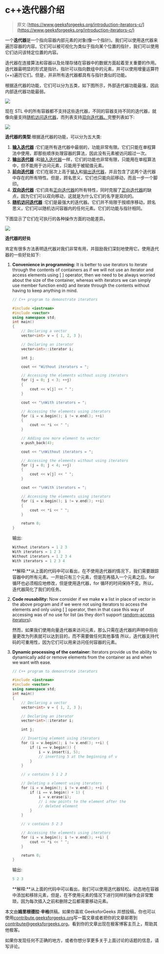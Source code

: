 # c++迭代器介绍

> 原文:[https://www.geeksforgeeks.org/introduction-iterators-c/](https://www.geeksforgeeks.org/introduction-iterators-c/)

一个**迭代器**是一个指向容器内部元素的对象(像一个指针)。我们可以使用迭代器来遍历容器的内容。它们可以被可视化为类似于指向某个位置的指针，我们可以使用它们访问该特定位置的内容。

迭代器在连接算法和容器以及处理存储在容器中的数据方面起着至关重要的作用。迭代器最明显的形式是指针。指针可以指向数组中的元素，并可以使用增量运算符(++)遍历它们。但是，并非所有迭代器都具有与指针类似的功能。

根据迭代器的功能，它们可以分为五类，如下图所示，外部迭代器功能最强，因此内部迭代器功能最弱。

![](img/04405286b76fc3fd410b6e6fbc7f61ea.png)

现在 STL 中的所有容器都不支持这些迭代器，不同的容器支持不同的迭代器，就像向量支持[随机访问迭代器](https://www.geeksforgeeks.org/random-access-iterators-in-cpp/)，而列表支持[双向迭代器。](https://www.geeksforgeeks.org/bidirectional-iterators-in-cpp/)完整列表如下:

![](img/7c02b139e11d7b74a287d9cf08084294.png)

**迭代器的类型**:根据迭代器的功能，可以分为五大类:

1.  [**输入迭代器**](https://www.geeksforgeeks.org/input-iterators-in-cpp/) :它们是所有迭代器中最弱的，功能非常有限。它们只能在单程算法中使用，即那些顺序处理容器的算法，因此没有元素被访问超过一次。
2.  [**输出迭代器**](https://www.geeksforgeeks.org/output-iterators-cpp/) :和[输入迭代器](https://www.geeksforgeeks.org/input-iterators-in-cpp/)一样，它们的功能也非常有限，只能用在单程算法中，但不能用于访问元素，只能用于被赋值元素。
3.  [**前向迭代器**](https://www.geeksforgeeks.org/forward-iterators-in-cpp/) :它们在层次上高于[输入](https://www.geeksforgeeks.org/input-iterators-in-cpp/)和[输出迭代器](https://www.geeksforgeeks.org/output-iterators-cpp/)，并且包含了这两个迭代器中存在的所有特性。但是，顾名思义，它们也只能向前移动，而且一步一个脚印。
4.  [**双向迭代器**](https://www.geeksforgeeks.org/bidirectional-iterators-in-cpp/) :它们具有[正向迭代器](https://www.geeksforgeeks.org/forward-iterators-in-cpp/)的所有特性，同时克服了[正向迭代器](https://www.geeksforgeeks.org/forward-iterators-in-cpp/)的缺点，因为它们可以双向移动，这就是为什么它们的名字是双向的。
5.  [**随机访问迭代器**](https://www.geeksforgeeks.org/random-access-iterators-in-cpp/) :它们是最强大的迭代器。它们并不局限于按顺序移动，顾名思义，它们可以随机访问容器内的任何元素。它们的功能与指针相同。

下图显示了它们在可执行的各种操作方面的功能差异。

![](img/7407e5e890034f8fa8b6f4c106cdb756.png)

**迭代器的好处**

肯定有很多方法表明迭代器对我们非常有用，并鼓励我们深刻地使用它。使用迭代器的一些好处如下:

1.  **Convenience in programming:** It is better to use iterators to iterate through the contents of containers as if we will not use an iterator and access elements using [ ] operator, then we need to be always worried about the size of the container, whereas with iterators we can simply use member function end() and iterate through the contents without having to keep anything in mind.

    ```cpp
    // C++ program to demonstrate iterators

    #include <iostream>
    #include <vector>
    using namespace std;
    int main()
    {
        // Declaring a vector
        vector<int> v = { 1, 2, 3 };

        // Declaring an iterator
        vector<int>::iterator i;

        int j;

        cout << "Without iterators = ";

        // Accessing the elements without using iterators
        for (j = 0; j < 3; ++j) 
        {
            cout << v[j] << " ";
        }

        cout << "\nWith iterators = ";

        // Accessing the elements using iterators
        for (i = v.begin(); i != v.end(); ++i)
        {
            cout << *i << " ";
        }

        // Adding one more element to vector
        v.push_back(4);

        cout << "\nWithout iterators = ";

        // Accessing the elements without using iterators
        for (j = 0; j < 4; ++j) 
        {
            cout << v[j] << " ";
        }

        cout << "\nWith iterators = ";

        // Accessing the elements using iterators
        for (i = v.begin(); i != v.end(); ++i) 
        {
            cout << *i << " ";
        }

        return 0;
    }
    ```

    输出:

    ```cpp
    Without iterators = 1 2 3
    With iterators = 1 2 3
    Without iterators = 1 2 3 4
    With iterators = 1 2 3 4

    ```

    **解释:**从上面的代码中可以看出，在不使用迭代器的情况下，我们需要跟踪容器中的所有元素。一开始只有三个元素，但是在再插入一个元素之后，for 循环也必须相应地修改，但是使用迭代器，for 循环的时间保持不变。所以，迭代器简化了我们的任务。

2.  **Code reusability:** Now consider if we make **v** a list in place of vector in the above program and if we were not using iterators to access the elements and only using [ ] operator, then in that case this way of accessing was of no use for list (as they don’t support [random-access iterators](https://www.geeksforgeeks.org/random-access-iterators-in-cpp/)).

    然而，如果我们使用向量迭代器来访问元素，那么只需在迭代器的声明中将向量更改为列表就可以达到目的，而不需要做任何其他事情
    所以，迭代器支持代码的可重用性，因为它们可以用来访问任何容器的元素。

3.  **Dynamic processing of the container:** Iterators provide us the ability to dynamically add or remove elements from the container as and when we want with ease.

    ```cpp
    // C++ program to demonstrate iterators

    #include <iostream>
    #include <vector>
    using namespace std;
    int main()
    {
        // Declaring a vector
        vector<int> v = { 1, 2, 3 };

        // Declaring an iterator
        vector<int>::iterator i;

        int j;

        // Inserting element using iterators
        for (i = v.begin(); i != v.end(); ++i) {
            if (i == v.begin()) {
                i = v.insert(i, 5);
                // inserting 5 at the beginning of v
            }
        }

        // v contains 5 1 2 3

        // Deleting a element using iterators
        for (i = v.begin(); i != v.end(); ++i) {
            if (i == v.begin() + 1) {
                i = v.erase(i);
                // i now points to the element after the
                // deleted element
            }
        }

        // v contains 5 2 3

        // Accessing the elements using iterators
        for (i = v.begin(); i != v.end(); ++i) {
            cout << *i << " ";
        }

        return 0;
    }
    ```

    输出:

    ```cpp
    5 2 3

    ```

    **解释:**从上面的代码中可以看出，我们可以使用迭代器轻松、动态地在容器中添加和移除元素，但是，在不使用元素的情况下进行同样的操作会非常繁琐，因为每次插入之前和删除之后都需要移动元素。

本文由**姆里根德拉·辛格**供稿。如果你喜欢 GeeksforGeeks 并想投稿，你也可以使用[contribute.geeksforgeeks.org](http://www.contribute.geeksforgeeks.org)写一篇文章或者把你的文章邮寄到 contribute@geeksforgeeks.org。看到你的文章出现在极客博客主页上，帮助其他极客。

如果你发现任何不正确的地方，或者你想分享更多关于上面讨论的话题的信息，请写评论。